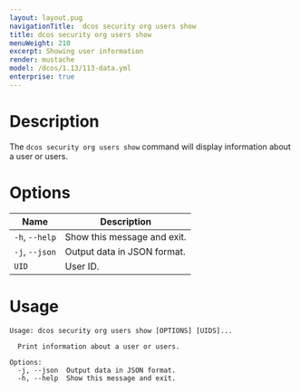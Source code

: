```yaml
---
layout: layout.pug
navigationTitle:  dcos security org users show
title: dcos security org users show
menuWeight: 210
excerpt: Showing user information
render: mustache
model: /dcos/1.13/113-data.yml
enterprise: true
---
```


# Description

The `dcos security org users show` command will display information about a user or users.

# Options
 
| Name |  Description |
|---------|-------------|
|  `-h`, `--help` |  Show this message and exit.|
|  `-j`, `--json` | Output data in JSON format.|
| `UID` | User ID. |


# Usage

```
Usage: dcos security org users show [OPTIONS] [UIDS]...

  Print information about a user or users.

Options:
  -j, --json  Output data in JSON format.
  -h, --help  Show this message and exit.
```
